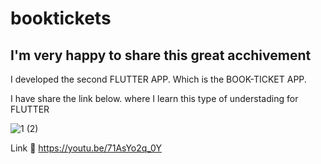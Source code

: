 # booktickets

## I'm very happy to share this great acchivement
I developed the second FLUTTER APP. Which is the BOOK-TICKET APP. 

I have share the link below. where I learn this type of understading for FLUTTER

![1 (2)](https://user-images.githubusercontent.com/112762975/219709133-c21833ed-bbb1-4056-8099-f54861dcae13.png)

Link 📌 https://youtu.be/71AsYo2q_0Y
